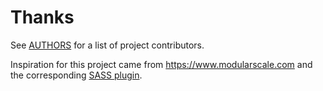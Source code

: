 # Thanks

See [AUTHORS][] for a list of project contributors.

Inspiration for this project came from <https://www.modularscale.com> and the
corresponding [SASS plugin][].

[authors]: https://github.com/mgsisk/postcss-modular-rhythm/blob/master/docs/AUTHORS.md
[sass plugin]: https://github.com/modularscale/modularscale-sass
